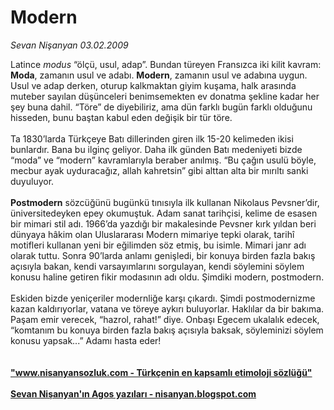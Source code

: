 # Modern

*Sevan Nişanyan 03.02.2009*

<div class="taraf_structure_2col_1zq">
<div class="margen_n">



 <p>Latince <i>modus</i> “ölçü, usul, adap”. Bundan türeyen Fransızca iki kilit kavram: <b>Moda</b>, zamanın usul ve adabı. <b>Modern</b>, zamanın usul ve adabına uygun. Usul ve adap derken, oturup kalkmaktan giyim kuşama, halk arasında muteber sayılan düşünceleri benimsemekten ev donatma şekline kadar her şey buna dahil. “Töre” de diyebiliriz, ama dün farklı bugün farklı olduğunu hisseden, bunu baştan kabul eden değişik bir tür töre. <br/><br/>Ta 1830’larda Türkçeye Batı dillerinden giren ilk 15-20 kelimeden ikisi bunlardır. Bana bu ilginç geliyor. Daha ilk günden Batı medeniyeti bizde “moda” ve “modern” kavramlarıyla beraber anılmış. “Bu çağın usulü böyle, mecbur ayak uyduracağız, allah kahretsin” gibi alttan alta bir mırıltı sanki duyuluyor.<b> <br/><br/>Postmodern</b> sözcüğünü bugünkü tınısıyla ilk kullanan Nikolaus Pevsner’dir, üniversitedeyken epey okumuştuk. Adam sanat tarihçisi, kelime de esasen bir mimari stil adı. 1966’da yazdığı bir makalesinde Pevsner kırk yıldan beri dünyaya hâkim olan Uluslararası Modern mimariye tepki olarak, tarihî motifleri kullanan yeni bir eğilimden söz etmiş, bu isimle. Mimari janr adı olarak tuttu. Sonra 90’larda anlamı genişledi, bir konuya birden fazla bakış açısıyla bakan, kendi varsayımlarını sorgulayan, kendi söylemini söylem konusu haline getiren fikir modasının adı oldu. Şimdiki modern, postmodern. <br/><br/>Eskiden bizde yeniçeriler modernliğe karşı çıkardı. Şimdi postmodernizme kazan kaldırıyorlar, vatana ve töreye aykırı buluyorlar. Haklılar da bir bakıma. Paşam emir verecek, “hazrol, rahat!” diye. Onbaşı Egecem ukalalık edecek, “komtanım bu konuya birden fazla bakış açısıyla baksak, söyleminizi söylem konusu yapsak...” Adamı hasta eder!<br/><br/><br/><a href="http://www.nisanyansozluk.com/" target=""><strong>"www.nisanyansozluk.com - Türkçenin en kapsamlı etimoloji sözlüğü"</strong></a><br/><br/><a href="http://nisanyan.blogspot.com/" target=""><strong>Sevan Nişanyan'ın Agos yazıları - nisanyan.blogspot.com</strong></a> </p>
<br/>
<br/>
<br/>



<br/>


<div id="taraf_not">
</div>

</div>


</div>
